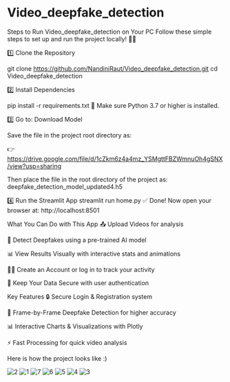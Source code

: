 # Video_deepfake_detection

Steps to Run Video_deepfake_detection on Your PC
Follow these simple steps to set up and run the project locally! 🧠🎥

1️⃣ Clone the Repository

  git clone https://github.com/NandiniRaut/Video_deepfake_detection.git
cd Video_deepfake_detection


2️⃣ Install Dependencies

 pip install -r requirements.txt
  📌 Make sure Python 3.7 or higher is installed.

3️⃣ Go to: Download Model

Save the file in the project root directory as:
  
  👉 https://drive.google.com/file/d/1cZkm6z4a4mz_YSMgttFBZWmnuOh4gSNX/view?usp=sharing
  
  Then place the file in the root directory of the project as:
  deepfake_detection_model_updated4.h5

4️⃣ Run the Streamlit App
streamlit run home.py
  ✅ Done! Now open your browser at:
  http://localhost:8501

What You Can Do with This App
📤 Upload Videos for analysis

🧠 Detect Deepfakes using a pre-trained AI model

📊 View Results Visually with interactive stats and animations

🧑‍💼 Create an Account or log in to track your activity

🔐 Keep Your Data Secure with user authentication

Key Features
🔒 Secure Login & Registration system

🎥 Frame-by-Frame Deepfake Detection for higher accuracy

📊 Interactive Charts & Visualizations with Plotly

⚡ Fast Processing for quick video analysis


Here is how the project looks like :)


![2](https://github.com/user-attachments/assets/2c223f3a-38ad-41c9-8e76-e2c98a6ecdd7)
![1](https://github.com/user-attachments/assets/2ea385f1-d141-478f-a67f-74b67db45a1e)
![7](https://github.com/user-attachments/assets/478b39fb-12f0-426c-8526-25aff2765bba)
![6](https://github.com/user-attachments/assets/ffd40b03-cc4d-40a1-9f42-1e4556db1b26)
![5](https://github.com/user-attachments/assets/d3ec234c-148f-4e20-8588-93a4cfa36ddb)
![4](https://github.com/user-attachments/assets/254c48cc-30cc-4932-86e5-dbe0fb815300)
![3](https://github.com/user-attachments/assets/d9a87be1-00ec-4f60-b809-4bb6efea33ba)
